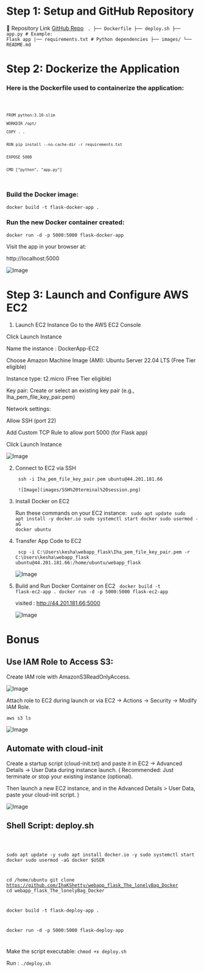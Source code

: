 # Step 1: Setup and GitHub Repository

🔗 Repository Link
[GitHub Repo](https://github.com/IhaKShetty/webapp_flask_The_lonelyBag_Docker)
<code>
.
├── Dockerfile
├── deploy.sh
├── app.py            # Example: Flask app
|── requirements.txt  # Python dependencies
├── images/
└── README.md
</code>

#  Step 2: Dockerize the Application
### Here is the Dockerfile used to containerize the application:
<code>

    FROM python:3.10-slim

    WORKDIR /opt/

    COPY . .


    RUN pip install --no-cache-dir -r requirements.txt


    EXPOSE 5000


    CMD ["python", "app.py"]
</code>

### Build the Docker image:
`docker build -t flask-docker-app .
`

### Run the new Docker container created:
`docker run -d -p 5000:5000 flask-docker-app
`

Visit the app in your browser at:

http://localhost:5000

![Image](images/LocalHost_screenshot.png)

# Step 3: Launch and Configure AWS EC2
 1. Launch EC2 Instance
Go to the AWS EC2 Console

Click Launch Instance

Name the instance : DockerApp-EC2

Choose Amazon Machine Image (AMI): Ubuntu Server 22.04 LTS (Free Tier eligible)

Instance type: t2.micro (Free Tier eligible)

Key pair: Create or select an existing key pair (e.g., Iha_pem_file_key_pair.pem)

Network settings:

Allow SSH (port 22)

Add Custom TCP Rule to allow port 5000 (for Flask app)

Click Launch Instance

![Image](images/EC2_dashboard.png)

 2. Connect to EC2 via SSH

         ssh -i Iha_pem_file_key_pair.pem ubuntu@44.201.181.66

         ![Image](images/SSH%20terminal%20session.png)

 3. Install Docker on EC2

    Run these commands on your EC2 instance:
    <code>
    sudo apt update
    sudo apt install -y docker.io
    sudo systemctl start docker
    sudo usermod -aG docker ubuntu
    </code>


 4. Transfer App Code to EC2

    ` scp -i C:\Users\kesha\webapp_flask\Iha_pem_file_key_pair.pem -r C:\Users\kesha\webapp_flask ubuntu@44.201.181.66:/home/ubuntu/webapp_flask`

    ![Image](images/Screenshot%202025-06-27%20191718.png)
    
 5. Build and Run Docker Container on EC2
        <code>
        docker build -t flask-ec2-app .
        docker run -d -p 5000:5000 flask-ec2-app
        </code>


    visited : http://44.201.181.66:5000

    ![Image](images/App%20running%20via%20public%20EC2%20IP.png)

# Bonus
 ## Use IAM Role to Access S3:

 Create IAM role with AmazonS3ReadOnlyAccess.

 ![Image](images/Screenshot%202025-06-27%20161244.png)


 Attach role to EC2 during launch or via EC2 → Actions → Security → Modify IAM Role.

 `aws s3 ls`

![Image](images/Screenshot%202025-06-27%20161940.png)

## Automate with cloud-init
Create a startup script (cloud-init.txt) and paste it in EC2 → Advanced Details → User Data during instance launch.
(
Recommended:
Just terminate or stop your existing instance (optional).

Then launch a new EC2 instance, and in the Advanced Details > User Data, paste your cloud-init script.
)

![Image](images/Screenshot%202025-06-27%20165116.png)

## Shell Script: deploy.sh

<code>

 
sudo apt update -y
sudo apt install docker.io -y
sudo systemctl start docker
sudo usermod -aG docker $USER


cd /home/ubuntu
git clone https://github.com/IhaKShetty/webapp_flask_The_lonelyBag_Docker
cd webapp_flask_The_lonelyBag_Docker


docker build -t flask-deploy-app .


docker run -d -p 5000:5000 flask-deploy-app



</code>


Make the script executable:
    `chmod +x deploy.sh`

Run :  `./deploy.sh`


